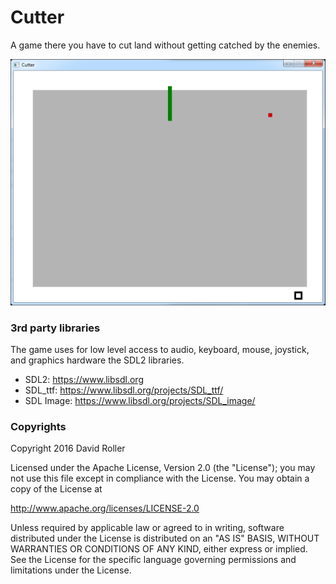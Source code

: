 ﻿# Cutter

A game there you have to cut land without getting catched by the enemies.

![alt tag](Pictures/WindowsRelease_1.0.3.png)

### 3rd party libraries
The game uses for low level access to audio, keyboard, mouse, joystick, and graphics hardware
the SDL2 libraries.

- SDL2: https://www.libsdl.org
- SDL_ttf: https://www.libsdl.org/projects/SDL_ttf/
- SDL Image: https://www.libsdl.org/projects/SDL_image/

### Copyrights

Copyright 2016 David Roller

Licensed under the Apache License, Version 2.0 (the "License");
you may not use this file except in compliance with the License.
You may obtain a copy of the License at

 http://www.apache.org/licenses/LICENSE-2.0

Unless required by applicable law or agreed to in writing, software
distributed under the License is distributed on an "AS IS" BASIS,
WITHOUT WARRANTIES OR CONDITIONS OF ANY KIND, either express or implied.
See the License for the specific language governing permissions and
limitations under the License.
